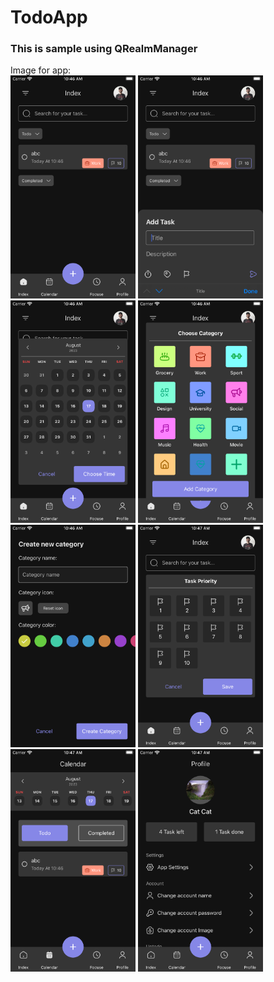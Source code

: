# TodoApp
### This is sample using QRealmManager <br/>

Image for app: <br/>
<img src="/Image/Image1.png" width="200" />
<img src="/Image/Image2.png" width="200" />
<img src="/Image/Image3.png" width="200" />
<img src="/Image/Image4.png" width="200" /> <br/>
<img src="/Image/Image5.png" width="200" />
<img src="/Image/Image6.png" width="200" />
<img src="/Image/Image7.png" width="200" />
<img src="/Image/Image8.png" width="200" />
